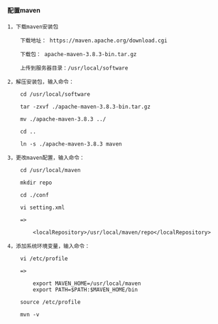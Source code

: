
#### 配置maven

    1，下载maven安装包

        下载地址： https://maven.apache.org/download.cgi

        下载包： apache-maven-3.8.3-bin.tar.gz

        上传到服务器目录：/usr/local/software

    2，解压安装包，输入命令：

        cd /usr/local/software

        tar -zxvf ./apache-maven-3.8.3-bin.tar.gz

        mv ./apache-maven-3.8.3 ../

        cd ..

        ln -s ./apache-maven-3.8.3 maven

    3，更改maven配置，输入命令：

        cd /usr/local/maven

        mkdir repo

        cd ./conf

        vi setting.xml

        =>

            <localRepository>/usr/local/maven/repo</localRepository>

    4，添加系统环境变量，输入命令：

        vi /etc/profile

        =>

            export MAVEN_HOME=/usr/local/maven
            export PATH=$PATH:$MAVEN_HOME/bin

        source /etc/profile

        mvn -v
